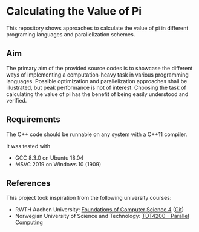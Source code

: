 # Calculating the Value of Pi

This repository shows approaches to calculate the value of pi in different
programing languages and parallelization schemes.

## Aim

The primary aim of the provided source codes is to showcase the different ways
of implementing a computation-heavy task in various programming languages.
Possible optimization and parallelization approaches shall be illustrated, but
peak performance is not of interest. Choosing the task of calculating the
value of pi has the benefit of being easily understood and verified.

## Requirements

The C++ code should be runnable on any system with a C++11 compiler.

It was tested with

* GCC 8.3.0 on Ubuntu 18.04
* MSVC 2019 on Windows 10 (1909)

## References

This project took inspiration from the following university courses:

* RWTH Aachen University: [Foundations of Computer Science 4](https://www.acs.eonerc.rwth-aachen.de/cms/E-ON-ERC-ACS/Studium/Lehrveranstaltungen/~fyrr/Grundgebiete-der-Informatik/?lidx=1) ([Git](https://git.rwth-aachen.de/os/gi4))
* Norwegian University of Science and Technology: [TDT4200 - Parallel Computing](https://www.ntnu.edu/studies/courses/TDT4200)
